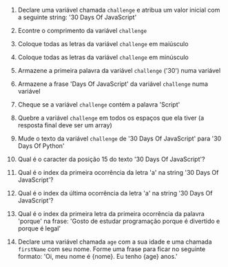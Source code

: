 1) Declare uma variável chamada `challenge` e atribua um valor inicial com a seguinte string: '30 Days Of JavaScript'

2) Econtre o comprimento da variável `challenge`

3) Coloque todas as letras da variável `challenge` em maiúsculo

4) Coloque todas as letras da variável `challenge` em minúsculo

5) Armazene a primeira palavra da variável `challenge` ('30') numa variável

6) Armazene a frase 'Days Of JavaScript' da variável `challenge` numa variável

7) Cheque se a variável `challenge` contém a palavra 'Script'

8) Quebre a variável `challenge` em todos os espaços que ela tiver (a resposta final deve ser um array)

9) Mude o texto da variável `challenge` de '30 Days Of JavaScript' para '30 Days Of Python'

10) Qual é o caracter da posição 15 do texto '30 Days Of JavaScript'?

11) Qual é o index da primeira ocorrência da letra 'a' na string '30 Days Of JavaScript'?

12) Qual é o index da última ocorrência da letra 'a' na string '30 Days Of JavaScript'?

13) Qual é o index da primeira letra da primeira ocorrência da palavra 'porque' na frase: 'Gosto de estudar programação porque é divertido e porque é legal'

14) Declare uma variável chamada `age` com a sua idade e uma chamada `firstName` com seu nome. Forme uma frase para ficar no seguinte formato: 'Oi, meu nome é {nome}. Eu tenho {age} anos.'